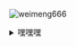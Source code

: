 ![weimeng666](https://github-readme-stats.vercel.app/api?username=weimeng666&show_icons=true&theme=cobalt)

<details>
  <summary>嘿嘿嘿</summary>
  啥都没有，哈哈哈 
</details>
